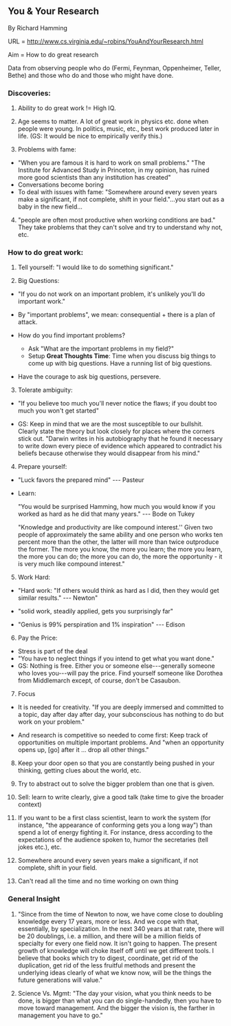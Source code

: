 ## You & Your Research

By Richard Hamming

URL = http://www.cs.virginia.edu/~robins/YouAndYourResearch.html

Aim = How to do great research

Data from observing people who do (Fermi, Feynman, Oppenheimer, Teller, Bethe) and those who do and those who might have done.

### Discoveries:

1. Ability to do great work != High IQ.
 
2. Age seems to matter. A lot of great work in physics etc. done when people were young. In politics, music, etc., best work produced later in life. (GS: It would be nice to empirically verify this.) 

3. Problems with fame:  
  * "When you are famous it is hard to work on small problems." "The Institute for Advanced Study in Princeton, in my opinion, has ruined more good scientists than any institution has created"
  * Conversations become boring
  * To deal with issues with fame: "Somewhere around every seven years make a significant, if not complete, shift in your field."...you start out as a baby in the new field...

4. "people are often most productive when working conditions are bad." They take problems that they can't solve and try to understand why not, etc.
 
### How to do great work:

1. Tell yourself: "I would like to do something significant."

2. Big Questions:  

  * "If you do not work on an important problem, it's unlikely you'll do important work."
  
  * By "important problems", we mean: consequential + there is a plan of attack.  

  * How do you find important problems?
    - Ask "What are the important problems in my field?" 
    - Setup **Great Thoughts Time**: Time when you discuss big things to come up with big questions. Have a running list of big questions.

  * Have the courage to ask big questions, persevere.

3. Tolerate ambiguity:

  * "If you believe too much you'll never notice the flaws; if you doubt too much you won't get started"

  * GS: Keep in mind that we are the most susceptible to our bullshit. Clearly state the theory but look closely for places where the corners stick out. "Darwin writes in his autobiography that he found it necessary to write down every piece of evidence which appeared to contradict his beliefs because otherwise they would disappear from his mind."
  
4. Prepare yourself:  

  * "Luck favors the prepared mind" --- Pasteur  
  
  * Learn: 
    
    "You would be surprised Hamming, how much you would know if you worked as hard as he did that many years." --- Bode on Tukey

    "Knowledge and productivity are like compound interest.'' Given two people of approximately the same ability and one person who works ten percent more than the other, the latter will more than twice outproduce the former. The more you know, the more you learn; the more you learn, the more you can do; the more you can do, the more the opportunity - it is very much like compound interest."

5. Work Hard: 

  * "Hard work: "If others would think as hard as I did, then they would get similar results." --- Newton"

  * "solid work, steadily applied, gets you surprisingly far"

  * "Genius is 99% perspiration and 1% inspiration" --- Edison

6. Pay the Price: 

  * Stress is part of the deal
  * "You have to neglect things if you intend to get what you want done."
  * GS: Nothing is free. Either you or someone else---generally someone who loves you---will pay the price. Find yourself someone like Dorothea from Middlemarch except, of course, don't be Casaubon.

7. Focus

  * It is needed for creativity. "If you are deeply immersed and committed to a topic, day after day after day, your subconscious has nothing to do but work on your problem."

  * And research is competitive so needed to come first:
    Keep track of opportunities on multiple important problems. And "when an opportunity opens up, [go] after it ... drop all other things." 
 
8. Keep your door open so that you are constantly being pushed in your thinking, getting clues about the world, etc.

9. Try to abstract out to solve the bigger problem than one that is given.

10. Sell: learn to write clearly, give a good talk (take time to give the broader context)

11. If you want to be a first class scientist, learn to work the system (for instance, "the appearance of conforming gets you a long way") than spend a lot of energy fighting it. For instance, dress according to the expectations of the audience spoken to, humor the secretaries (tell jokes etc.), etc.

14. Somewhere around every seven years make a significant, if not complete, shift in your field.
15. Can't read all the time and no time working on own thing

### General Insight

1. "Since from the time of Newton to now, we have come close to doubling knowledge every 17 years, more or less. And we cope with that, essentially, by specialization. In the next 340 years at that rate, there will be 20 doublings, i.e. a million, and there will be a million fields of specialty for every one field now. It isn't going to happen. The present growth of knowledge will choke itself off until we get different tools. I believe that books which try to digest, coordinate, get rid of the duplication, get rid of the less fruitful methods and present the underlying ideas clearly of what we know now, will be the things the future generations will value."

2. Science Vs. Mgmt: "The day your vision, what you think needs to be done, is bigger than what you can do single-handedly, then you have to move toward management. And the bigger the vision is, the farther in management you have to go."

